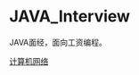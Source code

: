 # JAVA_Interview
JAVA面经，面向工资编程。


[计算机网络](https://github.com/YZcxy/JAVA_Interview/blob/main/%E8%AE%A1%E7%AE%97%E6%9C%BA%E7%BD%91%E7%BB%9C%E7%9F%A5%E8%AF%86.md)
